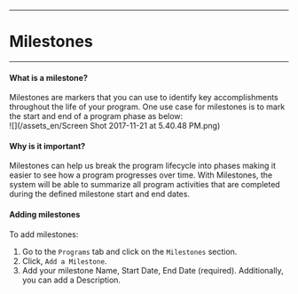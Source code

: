 ****
# Milestones
---

#### What is a milestone?
Milestones are markers that you can use to identify key accomplishments throughout the life of your program. One use case for milestones is to mark the start and end of a program phase as below:  
![](/assets_en/Screen Shot 2017-11-21 at 5.40.48 PM.png)

#### Why is it important?
Milestones can help us break the program lifecycle into phases making it easier to see how a program progresses over time. With Milestones, the system will be able to summarize all program activities that are completed during the defined milestone start and end dates.

#### Adding milestones
To add milestones:

1. Go to the `Programs` tab and click on the `Milestones` section.
2. Click, `Add a Milestone`.
3. Add your milestone Name, Start Date, End Date (required). Additionally, you can add a Description.

